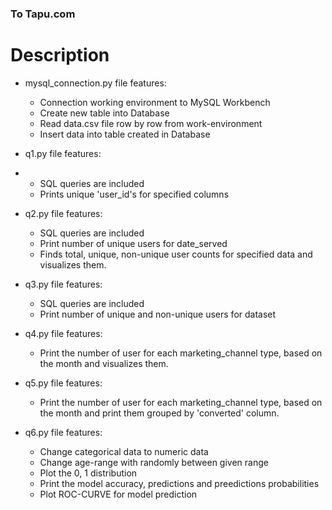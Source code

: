 ### To Tapu.com

# Description
* mysql_connection.py file features:
  - Connection working environment to MySQL Workbench
  - Create new table into Database
  - Read data.csv file row by row  from work-environment
  - Insert data into table created in Database 

* q1.py file features:
* - SQL queries are included
  - Prints unique 'user_id's for specified columns
  

* q2.py file features:
  - SQL queries are included
  - Print number of unique users for date_served
  - Finds total, unique, non-unique user counts for specified data and visualizes them.

* q3.py file features:
  - SQL queries are included
  - Print number of unique and non-unique users for dataset

* q4.py file features:
  - Print the number of user for each marketing_channel type, based on the month and visualizes them.

* q5.py file features:
  - Print the number of user for each marketing_channel type, based on the month and print them grouped by 'converted' column.

* q6.py file features:
  - Change categorical data to numeric data
  - Change age-range with randomly between given range
  - Plot the 0, 1 distribution
  - Print the model accuracy, predictions and preedictions probabilities
  - Plot ROC-CURVE for model prediction